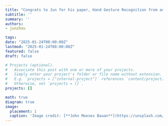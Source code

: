 ```yaml
---
title: "Congrats to Jun for his paper, Hand Gesture Recognition from an Open-Set Perspective, being accepted recently by IEEE TMM!"
subtitle: ''
summary: ''
authors:
- junzhou

tags:
date: "2025-01-24T00:00:00Z"
lastmod: "2025-01-24T00:00:00Z"
featured: false
draft: false

# Projects (optional).
#   Associate this post with one or more of your projects.
#   Simply enter your project's folder or file name without extension.
#   E.g. `projects = ["internal-project"]` references `content/project/deep-learning/index.md`.
#   Otherwise, set `projects = []`.
projects: []

math: true
diagram: true
image:
  placement: 1
  caption: 'Image credit: [**John Moeses Bauan**](https://unsplash.com/photos/OGZtQF8iC0g)'
---
```


